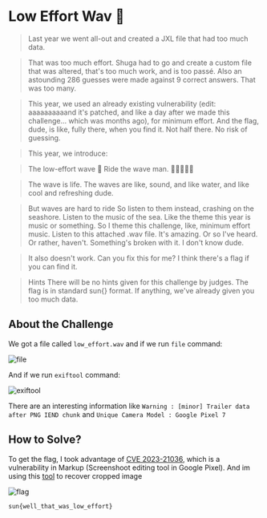 # Low Effort Wav 🌊
> Last year we went all-out and created a JXL file that had too much data.

> That was too much effort. Shuga had to go and create a custom file that was altered, that's too much work, and is too passé. Also an astounding 286 guesses were made against 9 correct answers. That was too many.

> This year, we used an already existing vulnerability (edit: aaaaaaaaaand it's patched, and like a day after we made this challenge... which was months ago), for minimum effort. And the flag, dude, is like, fully there, when you find it. Not half there. No risk of guessing.

> This year, we introduce:

> The low-effort wave 🌊
> Ride the wave man. 🏄‍♂️🏄‍♀️🌊

> The wave is life. The waves are like, sound, and like water, and like cool and refreshing dude.

> But waves are hard to ride
> So listen to them instead, crashing on the seashore. Listen to the music of the sea. Like the theme this year is music or something. So I theme this challenge, like, minimum effort music. Listen to this attached .wav file. It's amazing. Or so I've heard. Or rather, haven't. Something's broken with it. I don't know dude.

> It also doesn't work. Can you fix this for me? I think there's a flag if you can find it.

> Hints
> There will be no hints given for this challenge by judges. The flag is in standard sun{} format. If anything, we've already given you too much data.

## About the Challenge
We got a file called `low_effort.wav` and if we run `file` command:

![file](images/file.png)

And if we run `exiftool` command:

![exiftool](images/exiftool.png)

There are an interesting information like `Warning : [minor] Trailer data after PNG IEND chunk` and `Unique Camera Model : Google Pixel 7`

## How to Solve?
To get the flag, I took advantage of [CVE 2023-21036](https://en.wikipedia.org/wiki/ACropalypse), which is a vulnerability in Markup (Screenshoot editing tool in Google Pixel). And im using this [tool](https://github.com/frankthetank-music/Acropalypse-Multi-Tool) to recover cropped image

![flag](images/flag.png)

```
sun{well_that_was_low_effort}
```